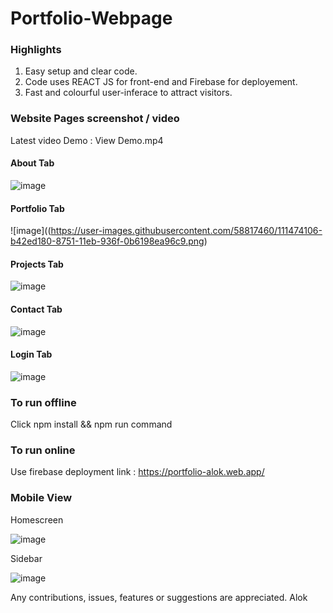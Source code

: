 # Portfolio-Webpage

### Highlights
1. Easy setup and clear code.
2. Code uses REACT JS for front-end and Firebase for deployement.
3. Fast and colourful user-inferace to attract visitors.

### Website Pages screenshot / video
Latest video Demo : View Demo.mp4
#### About Tab
![image](https://user-images.githubusercontent.com/58817460/111473911-83e73300-8751-11eb-8ebf-2175703a73c6.png)

#### Portfolio Tab
![image]((https://user-images.githubusercontent.com/58817460/111474106-b42ed180-8751-11eb-936f-0b6198ea96c9.png)



#### Projects Tab
![image](https://user-images.githubusercontent.com/58817460/111474179-c90b6500-8751-11eb-97d5-6c1c4c456c1d.png)


#### Contact Tab
![image](https://user-images.githubusercontent.com/58817460/111474211-d45e9080-8751-11eb-8e7b-0b8aa16e0ce8.png)


#### Login Tab
![image](https://user-images.githubusercontent.com/58817460/111474480-22739400-8752-11eb-8c5e-bd94d3be9272.png)


### To run offline
Click npm install && npm run command

### To run online
Use firebase deployment link : https://portfolio-alok.web.app/


### Mobile View

Homescreen

![image](https://user-images.githubusercontent.com/58817460/111474294-edffd800-8751-11eb-8d58-ca30f797bc4e.png)

Sidebar

![image](https://user-images.githubusercontent.com/58817460/111474385-0839b600-8752-11eb-8062-3ecb43cbaa6a.png)

Any contributions, issues, features or suggestions are appreciated.
Alok
